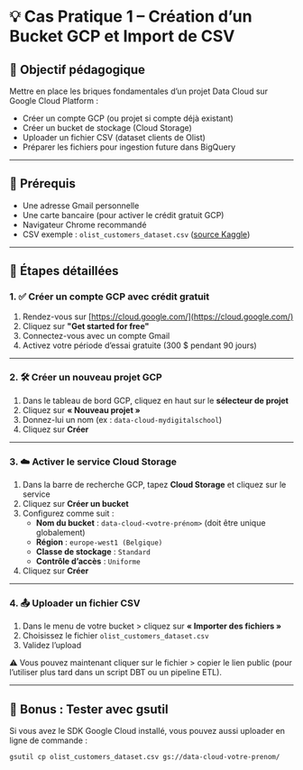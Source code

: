 # 💡 Cas Pratique 1 – Création d’un Bucket GCP et Import de CSV

## 🎯 Objectif pédagogique

Mettre en place les briques fondamentales d’un projet Data Cloud sur Google Cloud Platform :
- Créer un compte GCP (ou projet si compte déjà existant)
- Créer un bucket de stockage (Cloud Storage)
- Uploader un fichier CSV (dataset clients de Olist)
- Préparer les fichiers pour ingestion future dans BigQuery

---

## 🧰 Prérequis

- Une adresse Gmail personnelle
- Une carte bancaire (pour activer le crédit gratuit GCP)
- Navigateur Chrome recommandé
- CSV exemple : `olist_customers_dataset.csv` ([source Kaggle](https://www.kaggle.com/datasets/olistbr/brazilian-ecommerce))

---

## 🧭 Étapes détaillées

### 1. ✅ Créer un compte GCP avec crédit gratuit

1. Rendez-vous sur [https://cloud.google.com/](https://cloud.google.com/)
2. Cliquez sur **"Get started for free"**
3. Connectez-vous avec un compte Gmail
4. Activez votre période d’essai gratuite (300 $ pendant 90 jours)

---

### 2. 🛠️ Créer un nouveau projet GCP

1. Dans le tableau de bord GCP, cliquez en haut sur le **sélecteur de projet**
2. Cliquez sur **« Nouveau projet »**
3. Donnez-lui un nom (ex : `data-cloud-mydigitalschool`)
4. Cliquez sur **Créer**

---

### 3. ☁️ Activer le service Cloud Storage

1. Dans la barre de recherche GCP, tapez **Cloud Storage** et cliquez sur le service
2. Cliquez sur **Créer un bucket**
3. Configurez comme suit :
   - **Nom du bucket** : `data-cloud-<votre-prénom>` (doit être unique globalement)
   - **Région** : `europe-west1 (Belgique)`
   - **Classe de stockage** : `Standard`
   - **Contrôle d’accès** : `Uniforme`
4. Cliquez sur **Créer**

---

### 4. 📤 Uploader un fichier CSV

1. Dans le menu de votre bucket > cliquez sur **« Importer des fichiers »**
2. Choisissez le fichier `olist_customers_dataset.csv`
3. Validez l’upload

⚠️ Vous pouvez maintenant cliquer sur le fichier > copier le lien public (pour l’utiliser plus tard dans un script DBT ou un pipeline ETL).

---

## 📎 Bonus : Tester avec gsutil

Si vous avez le SDK Google Cloud installé, vous pouvez aussi uploader en ligne de commande :

```bash
gsutil cp olist_customers_dataset.csv gs://data-cloud-votre-prenom/
